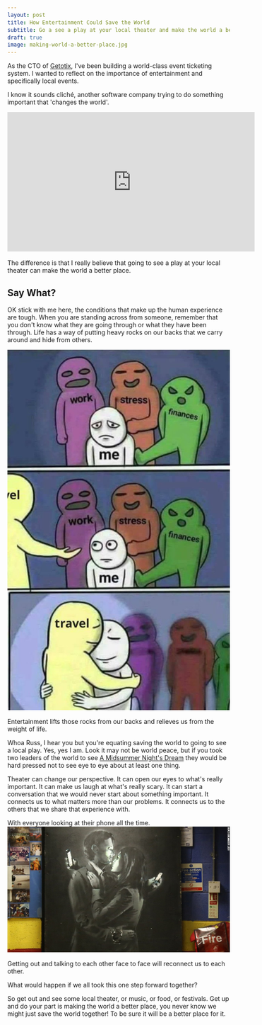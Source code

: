 ```yaml
---
layout: post
title: How Entertainment Could Save the World
subtitle: Go a see a play at your local theater and make the world a better place.
draft: true
image: making-world-a-better-place.jpg
---
```

As the CTO of [Getotix](http://geotix.com), I've been building a world-class event ticketing system. 
I wanted to reflect on the importance of entertainment and specifically local events.

I know it sounds cliché, another software company trying to do something important that 'changes the world'.

<iframe width="560" height="315" src="https://www.youtube-nocookie.com/embed/Rkj6PhhhzDk?rel=0&amp;start=20" frameborder="0" allow="autoplay; encrypted-media" allowfullscreen></iframe>

The difference is that I really believe that going to see a play at your local theater can make the world a better place.

## Say What?

OK stick with me here, the conditions that make up the human experience are tough. 
When you are standing across from someone, 
remember that you don't know what they are going through or what they have been through. 
Life has a way of putting heavy rocks on our backs that we carry around and hide from others.

![travel](../img/travel-as-much-as-you-can.jpg)

Entertainment lifts those rocks from our backs and relieves us from the weight of life. 

Whoa Russ, I hear you but you're equating saving the world to going to see a local play.
Yes, yes I am. Look it may not be world peace, but if you took two leaders of the world to see [A Midsummer Night's Dream](https://mynorthtickets.com/events/a-midsummer-night-s-dream-540108ec-b783-4d24-a650-e8288299da60) 
they would be hard pressed not to see eye to eye about at least one thing.

Theater can change our perspective. It can open our eyes to what's really important. It can make us laugh at what's really scary.
It can start a conversation that we would never start about something important. It connects us to what matters more than our problems.
It connects us to the others that we share that experience with.

With everyone looking at their phone all the time. 
![phones](../img/banksy-mobile-lovers.jpg)

Getting out and talking to each other face to face will reconnect us to each other.

What would happen if we all took this one step forward together?

So get out and see some local theater, or music, or food, or festivals. Get up and do your part is making the world a better place, 
you never know we might just save the world together! To be sure it will be a better place for it.
                                                                                                          


